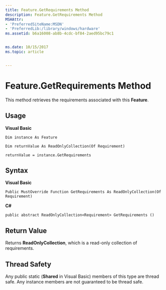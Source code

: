 ```yaml
---
title: Feature.GetRequirements Method
description: Feature.GetRequirements Method
MSHAttr:
- 'PreferredSiteName:MSDN'
- 'PreferredLib:/library/windows/hardware'
ms.assetid: b6a16008-ab8b-4cdc-bf84-2aed95bc79c1


ms.date: 10/15/2017
ms.topic: article


---
```


# Feature.GetRequirements Method


This method retrieves the requirements associated with this **Feature**.

## <span id="Usage"></span><span id="usage"></span><span id="USAGE"></span>Usage


**Visual Basic**

`Dim instance As Feature`

`Dim returnValue As ReadOnlyCollection(Of Requirement)`

`returnValue = instance.GetRequirements`

## <span id="Syntax"></span><span id="syntax"></span><span id="SYNTAX"></span>Syntax


**Visual Basic**

`Public MustOverride Function GetRequirements As ReadOnlyCollection(Of Requirement)`

**C#**

`public abstract ReadOnlyCollection<Requirement> GetRequirements ()`

## <span id="Return_Value"></span><span id="return_value"></span><span id="RETURN_VALUE"></span>Return Value


Returns **ReadOnlyCollection**, which is a read-only collection of requirements.

## <span id="Thread_Safety"></span><span id="thread_safety"></span><span id="THREAD_SAFETY"></span>Thread Safety


Any public static (**Shared** in Visual Basic) members of this type are thread safe. Any instance members are not guaranteed to be thread safe.

 

 






